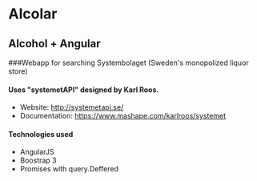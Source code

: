 Alcolar
=======
Alcohol + Angular
--------------------------------------------------

###Webapp for searching Systembolaget (Sweden's monopolized liquor store)


#### Uses "systemetAPI" designed by Karl Roos.
+ Website: http://systemetapi.se/
+ Documentation: https://www.mashape.com/karlroos/systemet

#### Technologies used
+ AngularJS
+ Boostrap 3
+ Promises with query.Deffered

